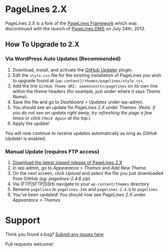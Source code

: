 PageLines 2.X
=============

PageLines 2.X is a fork of the [PageLines Framework](https://github.com/pagelines/PageLines-Framework) which was discontinued with the launch of [PageLines DMS](http://www.pagelines.com/dms/) on July 24th, 2013.


## How To Upgrade to 2.X

### Via WordPress Auto Updates (Recommended)

1. Download, install, and activate the [GitHub Updater](https://github.com/afragen/github-updater) plugin.
1. Edit the `style.css` file for the existing installation of PageLines you wish to upgrade found at `{wp-content}/themes/pagelines/style.css`.
1. Add the line `GitHub Theme URI: aaemnnosttv/pagelines` on its own line within the theme headers (for example, just under where it says *Theme Name*).
1. Save the file and go to *Dashboard > Updates* under wp-admin.
1. You should see an update for *PageLines 2.X* under Themes. (*Note: if you do not see an update right away, try refreshing the page a few times or click `Check Again` at the top.*)
1. Apply the update!

You will now continue to receive updates automatically as long as *GitHub Updater* is enabled.

### Manual Update (requires FTP access)

1. [Download the latest zipped release of PageLines 2.X](https://github.com/aaemnnosttv/pagelines/releases)
1. In wp-admin, go to *Appearance > Themes* and *Add New Theme*.
1. On the next screen, click *Upload* and select the file you just downloaded from GitHub (*eg: pagelines-2.4.6.zip*)
1. Via (FTP|SFTP|SSH) navigate to your `wp-content/themes` directory
1. Rename `pagelines` to `pagelines-244` and `pagelines-2.4.6` to `pagelines`
1. You've been updated!  You should now see *PageLines 2.X* under *Appearance > Themes*


# Support

Think you found a bug?  [Submit any issues here](https://github.com/aaemnnosttv/pagelines/issues)

Pull requests welcome!